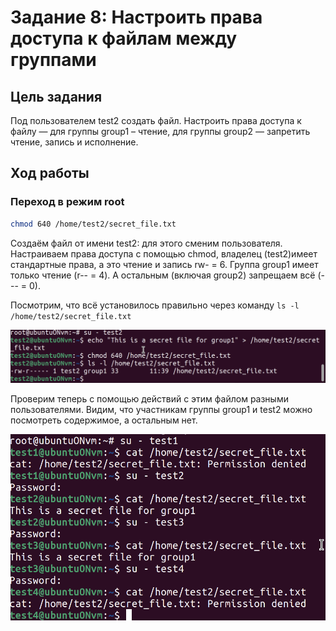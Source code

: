 # Задание 8: Настроить права доступа к файлам между группами

## Цель задания
Под пользователем test2 создать файл. Настроить права доступа к файлу —
для группы group1 – чтение, для группы group2 — запретить чтение, запись и
исполнение.

## Ход работы

### Переход в режим root
```bash
chmod 640 /home/test2/secret_file.txt 
```

Создаём файл от имени test2: для этого сменим пользователя. Настраиваем права доступа с помощью chmod, владелец (test2)имеет стандартные права, а это чтение и запись rw- = 6. Группа group1 имеет только чтение (r-- = 4). А остальным (включая group2) запрещаем всё (--- = 0).

Посмотрим, что всё установилось правильно через команду `ls -l /home/test2/secret_file.txt`

![root](../images/lab1/tt.png)

Проверим теперь с помощью действий с этим файлом разными пользователями. Видим, что участникам группы group1 и test2 можно посмотреть содержимое, а остальным нет.

![root](../images/lab1/с.png)